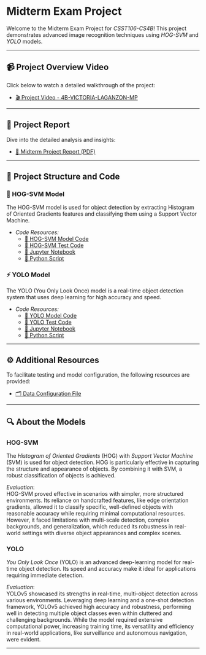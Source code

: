 # Midterm Exam Project

Welcome to the Midterm Exam Project for *CSST106-CS4B*! This project demonstrates advanced image recognition techniques using *HOG-SVM* and *YOLO* models.

---

## 📹 Project Overview Video
Click below to watch a detailed walkthrough of the project:
- [🎬 Project Video - 4B-VICTORIA-LAGANZON-MP](https://drive.google.com/file/d/1vBCyr6dTTU2CiiMqbl9YUUXW2ZzHPPt_/view?usp=sharing)

---

## 📑 Project Report
Dive into the detailed analysis and insights:
- [📄 Midterm Project Report (PDF)](https://github.com/laganzonj/CSST106-CS4B/blob/4e871dcaaa2285a47274f05c91fa919b4e8bc978/4B-VICTORIA-LAGANZON-MP/4B-VICTORIA-LAGANZON-MP-report.pdf)

---

## 📂 Project Structure and Code

### 🚀 HOG-SVM Model
The HOG-SVM model is used for object detection by extracting Histogram of Oriented Gradients features and classifying them using a Support Vector Machine.

- *Code Resources:*
  - [🔗 HOG-SVM Model Code](https://github.com/laganzonj/CSST106-CS4B/tree/4e871dcaaa2285a47274f05c91fa919b4e8bc978/4B-VICTORIA-LAGANZON-MP/HOG-SVM_model)
  - [🔗 HOG-SVM Test Code](https://github.com/laganzonj/CSST106-CS4B/tree/4e871dcaaa2285a47274f05c91fa919b4e8bc978/4B-VICTORIA-LAGANZON-MP/HOG-SVM_test)
  - [📘 Jupyter Notebook](https://github.com/laganzonj/CSST106-CS4B/blob/4e871dcaaa2285a47274f05c91fa919b4e8bc978/4B-VICTORIA-LAGANZON-MP/4B_VICTORIA_LAGANZON_MP_HOG_SVM.ipynb)
  - [🐍 Python Script](https://github.com/laganzonj/CSST106-CS4B/blob/4e871dcaaa2285a47274f05c91fa919b4e8bc978/4B-VICTORIA-LAGANZON-MP/4b_victoria_laganzon_mp_hog_svm.py)

### ⚡ YOLO Model
The YOLO (You Only Look Once) model is a real-time object detection system that uses deep learning for high accuracy and speed.

- *Code Resources:*
  - [🔗 YOLO Model Code](https://github.com/laganzonj/CSST106-CS4B/tree/4e871dcaaa2285a47274f05c91fa919b4e8bc978/4B-VICTORIA-LAGANZON-MP/yolov5_model)
  - [🔗 YOLO Test Code](https://github.com/laganzonj/CSST106-CS4B/tree/4e871dcaaa2285a47274f05c91fa919b4e8bc978/4B-VICTORIA-LAGANZON-MP/yolov5_test)
  - [📘 Jupyter Notebook](https://github.com/laganzonj/CSST106-CS4B/blob/4e871dcaaa2285a47274f05c91fa919b4e8bc978/4B-VICTORIA-LAGANZON-MP/4B_VICTORIA_LAGANZON_MP_YOLO.ipynb)
  - [🐍 Python Script](https://github.com/laganzonj/CSST106-CS4B/blob/4e871dcaaa2285a47274f05c91fa919b4e8bc978/4B-VICTORIA-LAGANZON-MP/4b_victoria_laganzon_mp_yolo.py)

---

## ⚙️ Additional Resources

To facilitate testing and model configuration, the following resources are provided:

- [🗂 Data Configuration File](https://github.com/laganzonj/CSST106-CS4B/blob/4e871dcaaa2285a47274f05c91fa919b4e8bc978/4B-VICTORIA-LAGANZON-MP/temp_data.yaml)

---

## 🔍 About the Models

### HOG-SVM
The *Histogram of Oriented Gradients* (HOG) with *Support Vector Machine* (SVM) is used for object detection. HOG is particularly effective in capturing the structure and appearance of objects. By combining it with SVM, a robust classification of objects is achieved.

*Evaluation*:  
HOG-SVM proved effective in scenarios with simpler, more structured environments. Its reliance on handcrafted features, like edge orientation gradients, allowed it to classify specific, well-defined objects with reasonable accuracy while requiring minimal computational resources. However, it faced limitations with multi-scale detection, complex backgrounds, and generalization, which reduced its robustness in real-world settings with diverse object appearances and complex scenes.

### YOLO
*You Only Look Once* (YOLO) is an advanced deep-learning model for real-time object detection. Its speed and accuracy make it ideal for applications requiring immediate detection.

*Evaluation*:  
YOLOv5 showcased its strengths in real-time, multi-object detection across various environments. Leveraging deep learning and a one-shot detection framework, YOLOv5 achieved high accuracy and robustness, performing well in detecting multiple object classes even within cluttered and challenging backgrounds. While the model required extensive computational power, increasing training time, its versatility and efficiency in real-world applications, like surveillance and autonomous navigation, were evident.

---
